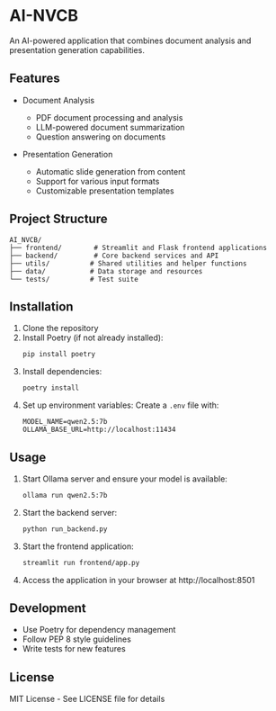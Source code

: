 # AI-NVCB

An AI-powered application that combines document analysis and presentation generation capabilities.

## Features

- Document Analysis
  - PDF document processing and analysis
  - LLM-powered document summarization
  - Question answering on documents
  
- Presentation Generation
  - Automatic slide generation from content
  - Support for various input formats
  - Customizable presentation templates

## Project Structure

```
AI_NVCB/
├── frontend/        # Streamlit and Flask frontend applications
├── backend/         # Core backend services and API
├── utils/          # Shared utilities and helper functions
├── data/           # Data storage and resources
└── tests/          # Test suite
```

## Installation

1. Clone the repository
2. Install Poetry (if not already installed):
   ```bash
   pip install poetry
   ```
3. Install dependencies:
   ```bash
   poetry install
   ```
4. Set up environment variables:
   Create a `.env` file with:
   ```
   MODEL_NAME=qwen2.5:7b
   OLLAMA_BASE_URL=http://localhost:11434
   ```

## Usage

1. Start Ollama server and ensure your model is available:
   ```bash
   ollama run qwen2.5:7b
   ```

2. Start the backend server:
   ```bash
   python run_backend.py
   ```
3. Start the frontend application:
   ```bash
   streamlit run frontend/app.py
   ```
4. Access the application in your browser at http://localhost:8501

## Development

- Use Poetry for dependency management
- Follow PEP 8 style guidelines
- Write tests for new features

## License

MIT License - See LICENSE file for details 